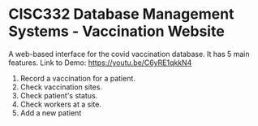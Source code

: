 # CISC332 Database Management Systems - Vaccination Website 

A web-based interface for the covid vaccination database. It has 5 main features. Link to Demo: https://youtu.be/C6yRE1qkkN4

1. Record a vaccination for a patient.
2. Check vaccination sites.
3. Check patient's status. 
4. Check workers at a site. 
5. Add a new patient
